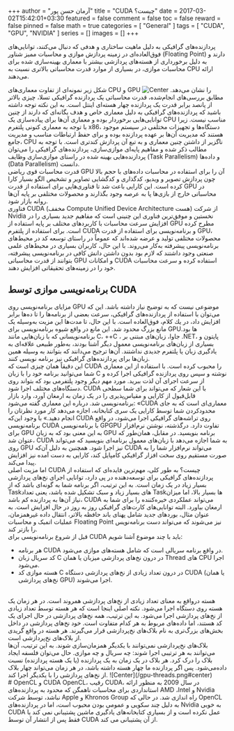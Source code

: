 +++
author = "آرمان حسن پور"
title = "CUDA چیست؟" 
date = 2017-03-02T15:42:01+03:30
featured = false
comment = false
toc = false
reward = false
pinned = false
math = true
categories = [
	"General"
]
tags = [
    "CUDA", "GPU", "NVIDIA"
]
series = []
images = []
+++

پردازنده‌های گرافیکی به دلیل ماهیت ساختاری و هدفی که دنبال می‌كنند‌، توانایی‌های فوق‌العاده‌ای در زمینه پردازش ‌موازی و محاسبات ممیز شناور (Floating Point) دارند و به دلیل برخورداری از هسته‌های پردازشی بیشتر با معماری بهینه‌سازی شده برای محاسبات موازی‌، در بسیاری از موارد قدرت محاسباتی بالاتری نسبت به CPU ارائه می‌دهند. 
<!--more-->
شکل زیر نمونه‌ای از تفاوت معماری‌های CPU و GPU را نشان می‌دهد.
![Center](/cpu-vs-gpu.png#center)
مطابق بررسی‌های انجام‌شده‌، قدرت محاسباتی یک پردازنده گرافیکی تسلا‌، چیزی بالاتر از پانصد برابر قدرت یک پردازنده چهار هسته‌ای اینتل است. به این نکته توجه داشته باشید که پردازنده‌های گرافیکی به دلیل معماری خاص و هدف یگانه‌ای که دارند از چنین توانایی‌هایی برخوردار بوده و معماری آن‌ها برای پیاده‌سازی یک CPU مناسب نیست. زیرا با توجه به معماری کنونی پلتفرم x86، دستگاه‌ها و تجهیزات مختلفی در سیستم موجود هستند که مدیریت آن‌ها بر عهده پردازنده بوده و برای حفظ ارتباطات مناسب و مدیریت جامع، CPU ناگزیر از داشتن چنین معماری و به تبع آن پردازش کندتری است. با توجه به مطالب ذکر شده و مفاهیم پایه‌ای موازی‌سازی، پردازنده‌های گرافیکی را می‌توان پردازنده‌هایی بهینه‌ شده در راستای موازی‌سازی وظایف (Task Parallelism) و داده‌ها (Data Parallelism) دانست.
<br>
قدرت محاسبات قوی ریاضی GPU آن را برای استفاده در محاسبات داده‌های با حجم بالا چون پردازش تصویر و ویدیو، کدگذاری و کدگشایی تصاویر و تشخیص الگو بسیار کارا كرده است. این کارایی باعث شد تا فناوری‌هایی برای استفاده از قدرت GPU در محاسباتی خارج از بازی‌ها پا به عرصه وجود بگذارند و محصولات مختلفی بر پایه آن‌ها روانه بازار شود.
<br>
فناوری CUDA (مخفف Compute Unified Device Architecture هست) از شرکت Nvidia نخستین و موفق‌ترین فناوری این چنینی است که مفاهیم جدید بسیاری را در افزایش سرعت محاسبات با کاربردهای مختلف بر پایه استفاده از GPU مطرح كرده است. برای استفاده از پلتفرم CUDA و برنامه‌نویسی برای استفاده از قدرت GPU، محصولات مختلفی تولید و عرضه شده‌اند که عموماً در راستای توسعه کد در محیط‌های برنامه‌نویسی پیشرفته به‌کار می‌روند. با این حال، کاربران بسیاری در محیط‌های علمی صنعتی وجود داشتند که لازم بود بدون داشتن دانش کافی در برنامه‌نویسی پیشرفته، بتوانند از قدرت محاسباتی GPU و امکانات CUDA استفاده كرده و سرعت محاسبات خود را در زمینه‌های تحقیقاتی افزایش دهند.
<br>
## برنامه‌نویسی موازی توسط CUDA 
مزایای برنامه‌نویسی روی GPU موضوعی نیست که به توضیح نیاز داشته باشد. این که می‌توان با استفاده از پردازنده‌های گرافیکی، سرعت بعضی از برنامه‌ها را تا ده‌ها برابر افزایش داد، در یك كلام، فوق‌العاده است. با این حال، تا مدت‌ها این مزیت به‌وسیله یک مانع بزرگ محدود شد. این مانع در واقع شیوه برنامه‌نویسی برای GPUها بود. برنامه‌نویسانی که با زبان‌هایی مانند C، ++C ، جاوا، زبان‌های مبتنی بر .NET، پایتون و بسیاری از زبان‌های برنامه‌نویسی معمول دیگر آشنا بودند، به‌طور طبیعی علاقه‌ای به یادگیری زبان یا پلتفرم جدیدی نداشتند. آن‌ها ترجیح می‌دانند که بتوانند به وسیله همین زبان‌ها برای پردازنده‌های گرافیکی نیز برنامه نویسی كنند.
<br>
این دقیقاً همان چیزی است که CUDA را محبوب کرده است. با استفاده از این معماری شما می‌توانید برنامه‌ خود را با زبان C نوشته و سپس روی پردازنده گرافیکی اجرا كرده و از سرعت اجرای آن لذت ببرید. مورد مهم دیگر وجود پلتفرمی بود که بتواند روی دستگاه‌های مختلف اجرا شود. CUDA با این شعار که می‌تواند برای شما سطحی قابل‌قبول از کارایی و مقیاس‌پذیری را در یک زمان به ارمغان آورد، وارد بازار برنامه‌نویسی شد. درباره این معماری گفته می‌شود‌: «CUDA معماری‌ای است که به جای محدود‌کردن شما توسط کارایی یک سری کتابخانه، اجازه می‌دهد کار مورد نظرتان را انجام دهید.» با وجود این‌که CUDA روی تراشه‌های گرافیكی اجرا می‌شود، در واقع برنامه‌نویسی CUDA با برنامه‌نویسی GPGPU تفاوت دارد. درگذشته، نوشتن نرم‌افزار برای GPU به این معنی بود که به زبان GPU برنامه بنویسید. در مقابل، همان‌طور که عنوان شد، CUDA به شما اجازه می‌دهد با زبان‌های معمول برنامه‌ای بنویسید که می‌تواند روی GPU نیز اجرا شود. همچنین به دلیل آن‌که CUDA می‌تواند نرم‌افزار شما را به صورت مستقیم روی سخت افزار گرافیکی کامپایل کند، کارایی به دست آمده نیز افزایش پیدا می‌کند.
<br> 
اما مزیت اصلی CUDA چیست؟ به طور کلی، مهم‌ترین فایده‌ای که استفاده از پردازنده‌های گرافیکی برای توسعه‌دهنده در پی دارد، توانایی اجرای نخ‌های پردازشی بسیار زیاد در یک زمان است. به این ترتیب، اگر برنامه شما به گونه‌ای باشد که از Taskهای بسیار زیاد و سبک تشکیل شده باشد، یعنی تعداد Taskها بسیار بالا، اما میزان نیاز آن‌ها به پردازنده کم باشد، CUDA می‌تواند عملکردی خیره‌کننده را برای شما به ارمغان بیاورد. البته توانایی‌های کارت‌های گرافیکی روز به روز در حال افزایش است. به عنوان مثال، بورد‌های جدید شامل پهنای باند حافظه بالاتر، انتقال داده غیرهمزمان، عملیات اتمیک و محاسبات Floating Point نیز می‌شوند که می‌تواند دست برنامه‌نویس را بازتر كند.
<br>
قبل از شروع برنامه‌نویسی برای CUDA باید با چند موضوع آشنا شویم‌:
-	هر برنامه CUDA در واقع برنامه سریالی است که شامل هسته‌های موازی می‌شود.
-	کد سریال زبان C در درون نخ‌های پردازشی میزبان یا همان Thread های CPU اجرا می‌شود.
-	هسته موازی کد C در درون تعداد زیادی از نخ‌های پردازشی دستگاه CUDA (یا همان نخ‌های پردازشی GPU) اجرا می‌شوند.
<br>
هسته در‌واقع به معنای تعداد زیادی از نخ‌های پردازشی همروند است. در هر زمان یک هسته روی دستگاه اجرا می‌شود. نکته اصلی اینجا است که هر هسته توسط تعداد زیادی از نخ‌های پردازشی اجرا می‌شود. به این ترتیب، همه نخ‌های پردازشی در حال اجرای یک کد هستند، اما داده‌های مربوط به هر کدام متفاوت است. خود نخ‌های پردازشی در داخل بخش‌های بزرگ‌تری به نام بلاک‌های نخ‌پردازشی قرار می‌گیرند. هر هسته در واقع گریدی از بلاک‌های نخ‌پردازشی است.
<br>
بلاک‌های نخ‌پردازشی نمی‌توانند با یکدیگر همزمان‌سازی شوند. به این ترتیب، آن‌ها می‌توانند به هر ترتیبی اجرا شوند‌: چه سریال و چه موازی. حال می‌توان فلسفه ایجاد بلاک را درک كرد. هر بلاک در یک زمان به یک پردازنده (یا یک هسته پردازنده) نسبت داده‌می‌شود. پس اگر پردازنده ما چهار هسته داشته باشد، در هر زمان می‌تواند چهار بلاک از نخ‌های پردازشی را با یکدیگر اجرا كند.
![Center](/gpu-threads.png#center)
<br>
# OpenCL و CUDA
OpenCL، رقیب CUDA، در سال 2009 به منظور ارائه استانداردی برای محاسبات ناهمگن که محدود به پردازنده‌های AMD ،Intel و Nvidia نباشد، توسط شرکت Apple و Khronos Group راه اندازی شد. در حالی که OpenCL به دلیل چند سکویی و عمومی بودن محبوب است، اما در پردازنده‌های Nvidia به خوبی CUDA عمل نکرده است و از بسیاری کتابخانه‌های یادگیری ماشین پشتیبانی نمی کند یا فقط پس از انتشار آن توسط CUDA از آن پشتیبانی می کند.